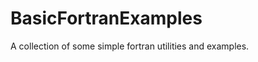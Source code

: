 BasicFortranExamples
====================

A collection of some simple fortran utilities and examples.
